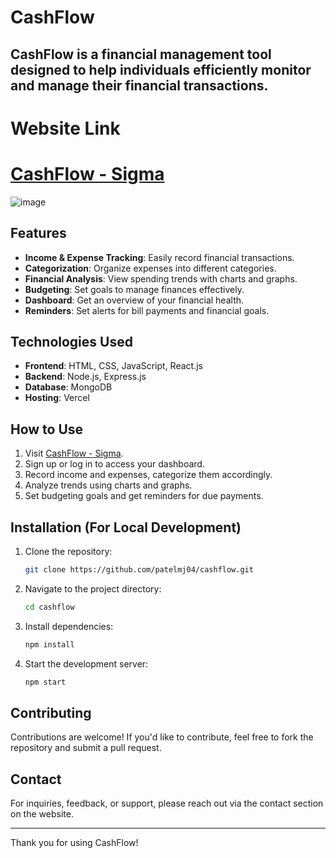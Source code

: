 # CashFlow

CashFlow is a financial management tool designed to help individuals efficiently monitor and manage their financial transactions.
--

# Website Link
# [CashFlow - Sigma](https://cashflow-sigma.vercel.app/)

![image](https://github.com/user-attachments/assets/149be146-11d8-4c64-bfaa-7572a8272085)


## Features
- **Income & Expense Tracking**: Easily record financial transactions.
- **Categorization**: Organize expenses into different categories.
- **Financial Analysis**: View spending trends with charts and graphs.
- **Budgeting**: Set goals to manage finances effectively.
- **Dashboard**: Get an overview of your financial health.
- **Reminders**: Set alerts for bill payments and financial goals.

## Technologies Used
- **Frontend**: HTML, CSS, JavaScript, React.js
- **Backend**: Node.js, Express.js
- **Database**: MongoDB
- **Hosting**: Vercel

## How to Use
1. Visit [CashFlow - Sigma](https://cashflow-sigma.vercel.app/).
2. Sign up or log in to access your dashboard.
3. Record income and expenses, categorize them accordingly.
4. Analyze trends using charts and graphs.
5. Set budgeting goals and get reminders for due payments.

## Installation (For Local Development)
1. Clone the repository:
   ```bash
   git clone https://github.com/patelmj04/cashflow.git
   ```
2. Navigate to the project directory:
   ```bash
   cd cashflow
   ```
3. Install dependencies:
   ```bash
   npm install
   ```
4. Start the development server:
   ```bash
   npm start
   ```

## Contributing
Contributions are welcome! If you'd like to contribute, feel free to fork the repository and submit a pull request.

## Contact
For inquiries, feedback, or support, please reach out via the contact section on the website.

---
Thank you for using CashFlow!


